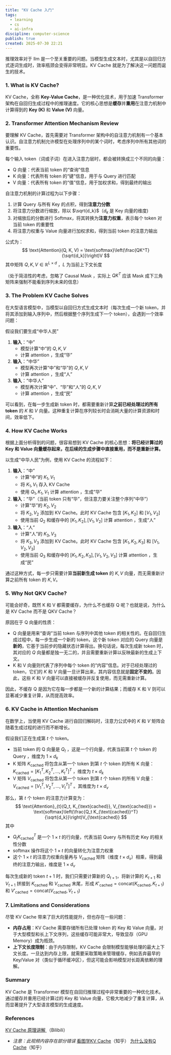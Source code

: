 ```yaml
---
title: "KV Cache 入门"
tags:
  - learning
  - cs
  - ai-infra
discipline: computer-science
publish: true
created: 2025-07-30 22:21
---
```

推理效率对于 llm 是一个至关重要的问题。当模型生成文本时，尤其是以自回归方式逐词生成时，效率瓶颈会变得非常明显。KV Cache 就是为了解决这一问题而诞生的技术。

### 1. What is KV Cache?

KV Cache，全称 **Key-Value Cache**，是一种优化技术，用于加速 Transformer 架构在自回归生成过程中的推理速度。它的核心思想是**缓存**并**重用**在注意力机制中计算得到的 **Key (K)** 和 **Value (V)** 向量。

### 2. Transformer Attention Mechanism Review

要理解 KV Cache，首先需要对 Transformer 架构中的自注意力机制有一个基本认识。自注意力机制允许模型在处理序列中的某个词时，考虑序列中所有其他词的重要性。

每个输入 token（词或子词）在进入注意力层时，都会被转换成三个不同的向量：
- Q 向量：代表当前 token 的“查询”信息
- K 向量：代表所有 token 的“键”信息，用于与 Query 进行匹配
- V 向量：代表所有 token 的“值”信息，用于加权求和，得到最终的输出

自注意力机制的计算过程为以下步骤：
1.  计算 Query 与所有 Key 的点积，得到**注意力分数**
2.  将注意力分数进行缩放，除以 $\sqrt{d_k}$（$d_k$ 是 Key 向量的维度)
3.  对缩放后的分数进行 Softmax，将其转换为**注意力权重**，表示每个 token 对当前 token 的重要性
4.  将注意力权重与 Value 向量进行加权求和，得到当前 token 的注意力输出

公式为：
$$
\text{Attention}(Q, K, V) = \text{softmax}\left(\frac{QK^T}{\sqrt{d_k}}\right)V
$$
其中矩阵 $Q,K,V \in \mathbb{R}^{L \times d}$ ，$L$ 为当前上下文长度

（处于简洁性的考虑，忽略了 Causal Mask ，实际上 $QK^{T}$ 应该 Mask 成下三角矩阵来强制不能看到序列未来的信息）

### 3. The Problem KV Cache Solves

在大型语言模型中，当模型以自回归方式生成文本时（每次生成一个新 token，并将其添加到输入序列中，然后根据整个序列生成下一个 token），会遇到一个效率问题：

假设我们要生成“中华人民”
1.  **输入**：“中”
    - 模型计算“中”的 $Q, K, V$ 
    - 计算 attention ，生成“华”
2.  **输入**：“中华”
    - 模型再次计算“中”和“华”的 $Q, K, V$ 
    - 计算 attention ，生成“人”
3.  **输入**：“中华人”
    - 模型再次计算“中”、“华”和“人”的 $Q, K, V$ 
    - 计算 attention ，生成“民”

可以看到，在每一步生成新 token 时，都需要重新计算**之前已经处理过的所有 token** 的 $K$ 和 $V$ 向量。这种重复计算在序列较长时会消耗大量的计算资源和时间，效率低下。

### 4. How KV Cache Works

根据上面分析得到的问题，很容易想到 KV Cache 的核心思想：**将已经计算过的 Key 和 Value 向量缓存起来，在后续的生成步骤中直接重用，而不是重新计算。**

以生成“中华人民”为例，使用 KV Cache 的流程如下：
1.  **输入**：“中”
    - 计算“中”的 $K_1, V_1$ 
    - 将 $K_1, V_1$ 存入 KV Cache
    - 使用 $Q_1, K_1, V_1$ 计算 attention ，生成“华”
2.  **输入**：“华”（当前 token 只有“华”，但注意力要关注整个序列“中华”）
    - 计算“华”的 $K_2, V_2$ 
    - 将 $K_2, V_2$ 添加到 KV Cache。此时 KV Cache 包含 $[K_1, K_2]$ 和 $[V_1, V_2]$ 
    - 使用当前 $Q_2$ 和缓存中的 $[K_1, K_2], [V_1, V_2]$ 计算 attention ，生成“人”
3.  **输入**：“人”
    - 计算“人”的 $K_3, V_3$ 
    - 将 $K_3, V_3$ 添加到 KV Cache。此时 KV Cache 包含 $[K_1, K_2, K_3]$ 和 $[V_1, V_2, V_3]$ 
    - 使用当前 $Q_3$ 和缓存中的 $[K_1, K_2, K_3], [V_1, V_2, V_3]$ 计算 attention ，生成“民”

通过这种方式，每一步只需要计算**当前新生成 token** 的 $K, V$ 向量，而无需重新计算之前所有 token 的 $K, V$。

### 5. Why Not QKV Cache?

可能会好奇，既然 K 和 V 都需要缓存，为什么不也缓存 Q 呢？也就是说，为什么是 KV Cache 而不是 QKV Cache？

原因在于 Q 向量的性质：

- Q 向量是用来“查询”当前 token 与序列中其他 token 的相关性的。在自回归生成过程中，每一步生成一个新的 token，这个新 token 对应的 Query 向量是**新的**，它基于当前步的隐藏状态计算得出。换句话说，每次生成新 token 时，其对应的 $Q$ 向量都是独一无二的，并且需要重新计算以反映最新的生成上下文。
- K 和 V 向量则代表了序列中每个 token 的“内容”信息。对于已经处理过的 token，它们的 $K$ 和 $V$ 向量一旦计算出来，其内容信息就是**固定不变的**。因此，这些 $K$ 和 $V$ 向量可以直接被缓存并反复使用，而无需重新计算。

因此，不缓存 Q 是因为它在每一步都是一个新的计算结果；而缓存 K 和 V 则可以显著减少重复计算，从而提高效率。

### 6. KV Cache in Attention Mechanism

在数学上，当使用 KV Cache 进行自回归解码时，注意力公式中的 $K$ 和 $V$ 矩阵会随着生成过程的进行而不断增长。

假设我们正在生成第 $t$ 个 token。
- 当前 token 的 Q 向量是 $Q_t$ ，这是一个行向量，代表当前第 $t$ 个 token 的 Query ，维度为 $1 \times d_k$ 
- K 矩阵 $K_{\text{cached}}$ 将包含从第一个 token 到第 $t$ 个 token 的所有 K 向量： $K_{\text{cached}} = [K_1^T, K_2^T, \dots, K_t^T]^T$ ，维度为 $t \times d_k$ 
- V 矩阵 $V_{\text{cached}}$ 将包含从第一个 token 到第 $t$ 个 token 的所有 V 向量： $V_{\text{cached}} = [V_1^T, V_2^T, \dots, V_t^T]^T$ 。其维度为 $t \times d_v$ 

那么，第 $t$ 个 token 的注意力计算变为：
$$
\text{Attention}_{t}(Q_t, K_{\text{cached}}, V_{\text{cached}}) = \text{softmax}\left(\frac{Q_t K_{\text{cached}}^T}{\sqrt{d_k}}\right)V_{\text{cached}}
$$
其中
- $Q_t K_{\text{cached}}^T$ 是一个 $1 \times t$ 的行向量，代表当前 Query 与所有历史 Key 的相关性分数
- $\text{softmax}$ 操作将这个 $1 \times t$ 的向量转化为注意力权重
- 这个 $1 \times t$ 的注意力权重向量再与 $V_{\text{cached}}$ 矩阵（维度 $t \times d_v$）相乘，得到最终的注意力输出，维度是 $1 \times d_v$ 

每次生成新的 token $t+1$ 时，我们只需要计算新的 $Q_{t+1}$，将新计算的 $K_{t+1}$ 和 $V_{t+1}$ 拼接到 $K_{\text{cached}}$ 和 $V_{\text{cached}}$ 末尾，形成 $K'_{\text{cached}} = \text{concat}(K_{\text{cached}}, K_{t+1})$ 和 $V'_{\text{cached}} = \text{concat}(V_{\text{cached}}, V_{t+1})$

### 7. Limitations and Considerations

尽管 KV Cache 带来了巨大的性能提升，但也存在一些问题：

- **内存占用**：KV Cache 需要存储所有已处理 token 的 Key 和 Value 向量。对于大型模型和长上下文序列，这些缓存可能非常大，导致显存（GPU Memory）成为瓶颈。
- **上下文长度限制**：由于内存限制，KV Cache 会限制模型能够处理的最大上下文长度。一旦达到内存上限，就需要采取策略来管理缓存，例如丢弃最早的 Key/Value 对（类似于循环缓冲区），但这可能会影响模型对长距离依赖的理解。

### Summary

KV Cache 是 Transformer 模型在自回归推理过程中非常重要的一种优化技术。通过缓存并重用已经计算过的 Key 和 Value 向量，它极大地减少了重复计算，从而显著提升了大型语言模型的生成速度。

### References

[KV Cache 原理讲解 ](https://www.bilibili.com/video/BV17CPkeEEzk)（Bilibili）
- _注意：此视频内容存在部分错误_
[看图学KV Cache](https://zhuanlan.zhihu.com/p/662498827)（知乎）
[为什么没有Q Cache](https://www.zhihu.com/question/653658936/answer/3545520807)（知乎）
